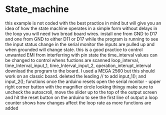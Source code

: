 # State_machine
this example is not coded with the best practice in mind but will give you an idea of how the state machine operates in a simple form without delays in the loop
you will need two bread board wires. install one from GND to D17 and one from GND to either D11 or D17 while the program is running to see the input status change in the serial monitor
the inputs are pulled up and when grounded will change state. this is a good practice to control unwanted EMI from interferring with pin state
the time_interval values can be changed to control whens fuctions are scanned loop_interval, time_Interval_input_1, time_Interval_input_2, operation_interupt_interval
download the program to the board. I used a MEGA 2560 but this should work on an classic board.
deleted the leading // to add input_1(); and input_2(); functions
once the arduino resets open the serial monitor - upper right corner button with the magnifier circle looking thingy 
make sure to uncheck the autoscroll, move the slider up to the top of the output screen and hit the reset button on the arduino to see the first line of output
a loop counter shows how changes affect the loop rate as more functions are added
